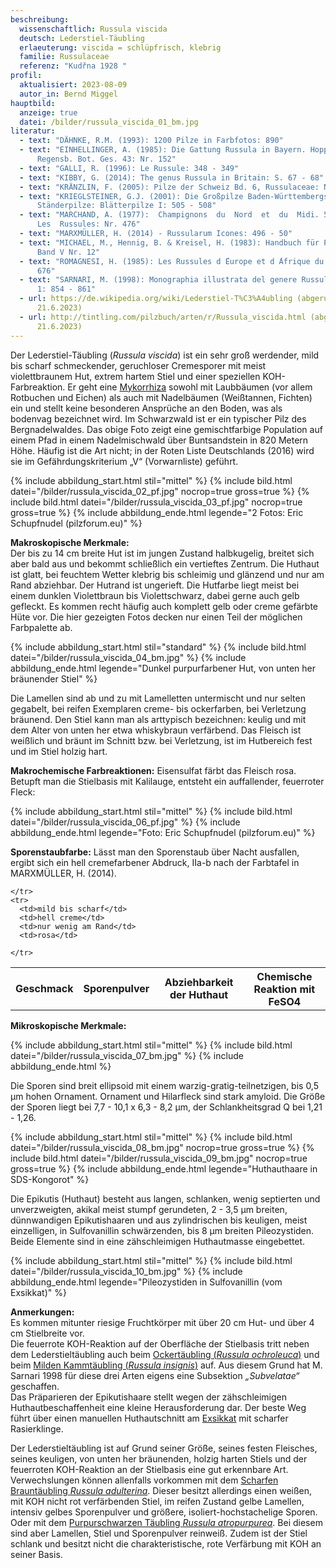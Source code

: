 ```yaml
---
beschreibung:
  wissenschaftlich: Russula viscida
  deutsch: Lederstiel-Täubling
  erlaeuterung: viscida = schlüpfrisch, klebrig
  familie: Russulaceae
  referenz: "Kudřna 1928 "
profil:
  aktualisiert: 2023-08-09
  autor_in: Bernd Miggel
hauptbild:
  anzeige: true
  datei: /bilder/russula_viscida_01_bm.jpg
literatur:
  - text: "DÄHNKE, R.M. (1993): 1200 Pilze in Farbfotos: 890"
  - text: "EINHELLINGER, A. (1985): Die Gattung Russula in Bayern. Hoppea, Denkschr.
      Regensb. Bot. Ges. 43: Nr. 152"
  - text: "GALLI, R. (1996): Le Russule: 348 - 349"
  - text: "KIBBY, G. (2014): The genus Russula in Britain: S. 67 - 68"
  - text: "KRÄNZLIN, F. (2005): Pilze der Schweiz Bd. 6, Russulaceae: Nr. 216"
  - text: "KRIEGLSTEINER, G.J. (2001): Die Großpilze Baden-Württembergs, Bd. 2.
      Ständerpilze: Blätterpilze I: 505 - 508"
  - text: "MARCHAND, A. (1977):  Champignons  du  Nord  et  du  Midi. 5.
      Les  Russules: Nr. 476"
  - text: "MARXMÜLLER, H. (2014) - Russularum Icones: 496 - 50"
  - text: "MICHAEL, M., Hennig, B. & Kreisel, H. (1983): Handbuch für Pilzfreunde
      Band V Nr. 12"
  - text: "ROMAGNESI, H. (1985): Les Russules d ́Europe et d ́Afrique du Nord: 674 -
      676"
  - text: "SARNARI, M. (1998): Monographia illustrata del genere Russula in Europa
      1: 854 - 861"
  - url: https://de.wikipedia.org/wiki/Lederstiel-T%C3%A4ubling (abgerufen am
      21.6.2023)
  - url: http://tintling.com/pilzbuch/arten/r/Russula_viscida.html (abgerufen am
      21.6.2023)
---
```

Der Lederstiel-Täubling (*Russula viscida*) ist ein sehr groß werdender, mild bis scharf schmeckender, geruchloser Cremesporer mit meist violettbraunem Hut, extrem hartem Stiel und einer speziellen KOH-Farbreaktion. Er geht eine [Mykorrhiza](Mykorrhiza "Glossar") sowohl mit Laubbäumen (vor allem Rotbuchen und Eichen) als auch mit Nadelbäumen (Weißtannen, Fichten) ein und stellt keine besonderen Ansprüche an den Boden, was als bodenvag bezeichnet wird. Im Schwarzwald ist er ein typischer Pilz des Bergnadelwaldes. Das obige Foto zeigt eine gemischtfarbige Population auf einem Pfad in einem Nadelmischwald über Buntsandstein in 820 Metern Höhe. Häufig ist die Art nicht; in der Roten Liste Deutschlands (2016) wird sie im Gefährdungskriterium „V“ (Vorwarnliste) geführt.

{% include abbildung_start.html stil="mittel" %}
{% include bild.html datei="/bilder/russula_viscida_02_pf.jpg" nocrop=true gross=true %}
{% include bild.html datei="/bilder/russula_viscida_03_pf.jpg" nocrop=true gross=true %}
{% include abbildung_ende.html legende="2 Fotos: Eric Schupfnudel (pilzforum.eu)" %}

**Makroskopische Merkmale:**\
Der bis zu 14 cm breite Hut ist im jungen Zustand halbkugelig, breitet sich aber bald aus und bekommt schließlich ein vertieftes Zentrum. Die Huthaut ist glatt, bei feuchtem Wetter klebrig bis schleimig und glänzend und nur am Rand abziehbar. Der Hutrand ist ungerieft. Die Hutfarbe liegt meist bei einem dunklen Violettbraun bis Violettschwarz, dabei gerne auch gelb gefleckt. Es kommen recht häufig auch komplett gelb oder creme gefärbte Hüte vor. Die hier gezeigten Fotos decken nur einen Teil der möglichen Farbpalette ab.

{% include abbildung_start.html stil="standard" %}
{% include bild.html datei="/bilder/russula_viscida_04_bm.jpg" %}
{% include abbildung_ende.html legende="Dunkel purpurfarbener Hut, von unten her bräunender Stiel" %}

Die Lamellen sind ab und zu mit Lamelletten untermischt und nur selten gegabelt, bei reifen Exemplaren creme- bis ockerfarben, bei Verletzung bräunend. Den Stiel kann man als arttypisch bezeichnen: keulig und mit dem Alter von unten her etwa whiskybraun verfärbend. Das Fleisch ist weißlich und bräunt im Schnitt bzw. bei Verletzung, ist im Hutbereich fest und im Stiel holzig hart.

**Makrochemische Farbreaktionen:** Eisensulfat färbt das Fleisch rosa. Betupft man die Stielbasis mit Kalilauge, entsteht ein auffallender, feuerroter Fleck:

{% include abbildung_start.html stil="mittel" %}
{% include bild.html datei="/bilder/russula_viscida_06_pf.jpg" %}
{% include abbildung_ende.html legende="Foto: Eric Schupfnudel (pilzforum.eu)" %}

**Sporenstaubfarbe:** Lässt man den Sporenstaub über Nacht ausfallen, ergibt sich ein hell cremefarbener Abdruck, IIa-b nach der Farbtafel in MARXMÜLLER, H. (2014).

<div class="table-responsive">
  <table class="table taeubling">
    <tr>
      <th rowspan="2">Geschmack</th>
      <th rowspan="2">Sporenpulver</th>
      <th rowspan="2">Abziehbarkeit der Huthaut</th>
      <th colspan="3" class="text-center">Chemische Reaktion mit FeSO4</th>
    </tr>
    <tr>
      
      
    </tr>
    <tr>
      <td>mild bis scharf</td>
      <td>hell creme</td>
      <td>nur wenig am Rand</td>
      <td>rosa</td>
       
    </tr>
  </table>
</div>

**Mikroskopische Merkmale:**

{% include abbildung_start.html stil="mittel" %}
{% include bild.html datei="/bilder/russula_viscida_07_bm.jpg" %}
{% include abbildung_ende.html %}

Die Sporen sind breit ellipsoid mit einem warzig-gratig-teilnetzigen, bis 0,5 µm hohen Ornament. Ornament und Hilarfleck sind stark amyloid. Die Größe der Sporen liegt bei 7,7 - 10,1 x 6,3 - 8,2 µm, der Schlankheitsgrad Q  bei 1,21 - 1,26.

{% include abbildung_start.html stil="mittel" %}
{% include bild.html datei="/bilder/russula_viscida_08_bm.jpg" nocrop=true gross=true %}
{% include bild.html datei="/bilder/russula_viscida_09_bm.jpg" nocrop=true gross=true %}
{% include abbildung_ende.html legende="Huthauthaare in SDS-Kongorot" %}

Die Epikutis (Huthaut) besteht aus langen, schlanken, wenig septierten und unverzweigten, akikal meist stumpf gerundeten, 2 - 3,5 µm breiten, dünnwandigen Epikutishaaren und aus zylindrischen bis keuligen, meist einzelligen, in Sulfovanillin schwärzenden, bis 8 µm breiten Pileozystiden. Beide Elemente sind in eine zähschleimigen Huthautmasse eingebettet.

{% include abbildung_start.html stil="mittel" %}
{% include bild.html datei="/bilder/russula_viscida_10_bm.jpg" %}
{% include abbildung_ende.html legende="Pileozystiden in Sulfovanillin (vom Exsikkat)" %}

**Anmerkungen:**\
Es kommen mitunter riesige Fruchtkörper mit über 20 cm Hut- und über 4 cm Stielbreite vor.\
Die feuerrote KOH-Reaktion auf der Oberfläche der Stielbasis tritt neben dem Lederstieltäubling auch beim [Ockertäubling (*Russula ochroleuca*)](https://fundkorb.de/pilze/russula-ochroleuca-ockert%C3%A4ubling) und beim [Milden Kammtäubling (*Russula insignis*)](https://fundkorb.de/pilze/russula-insignis-milder-kammt%C3%A4ubling) auf. Aus diesem Grund hat M. Sarnari 1998 für diese drei Arten eigens eine Subsektion *„Subvelatae“* geschaffen.\
Das Präparieren der Epikutishaare stellt wegen der zähschleimigen Huthautbeschaffenheit eine kleine Herausforderung dar. Der beste Weg führt über einen manuellen Huthautschnitt am [Exsikkat](Exsikkat "Glossar") mit scharfer Rasierklinge.

Der Lederstieltäubling ist auf Grund seiner Größe, seines festen Fleisches, seines keuligen, von unten her bräunenden, holzig harten Stiels und der feuerroten KOH-Reaktion an der Stielbasis eine gut erkennbare Art. Verwechslungen können allenfalls vorkommen mit dem [Scharfen Brauntäubling *Russula adulterina*](https://fundkorb.de/pilze/russula-adulterina-scharfer-braunt%C3%A4ubling). Dieser besitzt allerdings einen weißen, mit KOH nicht rot verfärbenden Stiel, im reifen Zustand gelbe Lamellen, intensiv gelbes Sporenpulver und größere, isoliert-hochstachelige Sporen. Oder mit dem [Purpurschwarzen Täubling *Russula atropurpurea*](https://fundkorb.de/pilze/russula-atropurpurea-purpurschwarzer-t%C3%A4ubling). Bei diesem sind aber Lamellen, Stiel und Sporenpulver reinweiß. Zudem ist der Stiel schlank und besitzt nicht die charakteristische, rote Verfärbung mit KOH an seiner Basis.